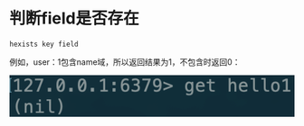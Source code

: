 # 判断field是否存在

```text
hexists key field
```

例如，user：1包含name域，所以返回结果为1，不包含时返回0：

![](../../.gitbook/assets/image%20%28100%29.png)

